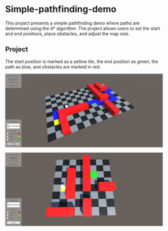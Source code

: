 # Simple-pathfinding-demo
This project presents a simple pathfinding demo where paths are determined using the A\* algorithm. The project allows users to set the start and end positions, place obstacles, and adjust the map size.


## Project
The start position is marked as a yellow tile, the end position as green, the path as blue, and obstacles are marked in red.

![Alt text](https://github.com/Nausiz/Simple-pathfinding-demo/blob/main/Simple%20pathfinding%20demo/Simple%20pathfinding%20demo/Assets/Screens/demo_screen1.png)

![Alt text](https://github.com/Nausiz/Simple-pathfinding-demo/blob/main/Simple%20pathfinding%20demo/Simple%20pathfinding%20demo/Assets/Screens/demo_screen2.png)
